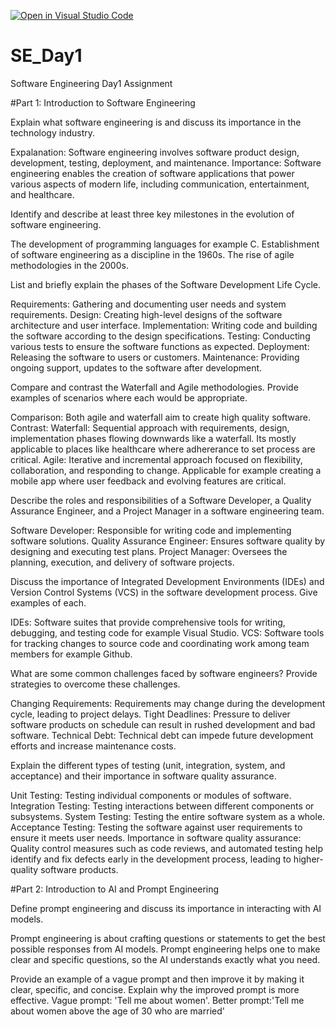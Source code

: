 [![Open in Visual Studio Code](https://classroom.github.com/assets/open-in-vscode-2e0aaae1b6195c2367325f4f02e2d04e9abb55f0b24a779b69b11b9e10269abc.svg)](https://classroom.github.com/online_ide?assignment_repo_id=15566540&assignment_repo_type=AssignmentRepo)
# SE_Day1
Software Engineering Day1 Assignment

#Part 1: Introduction to Software Engineering

Explain what software engineering is and discuss its importance in the technology industry.

Expalanation: Software engineering involves software product design, development, testing, deployment, and maintenance.
Importance: Software engineering enables the creation of software applications that power various aspects of modern life, including communication, entertainment, and healthcare.

Identify and describe at least three key milestones in the evolution of software engineering.

The development of programming languages for example C.
Establishment of software engineering as a discipline in the 1960s. 
The rise of agile methodologies in the 2000s.

List and briefly explain the phases of the Software Development Life Cycle.

Requirements: Gathering and documenting user needs and system requirements.
Design: Creating high-level designs of the software architecture and user interface.
Implementation: Writing code and building the software according to the design specifications.
Testing: Conducting various tests to ensure the software functions as expected.
Deployment: Releasing the software to users or customers.
Maintenance: Providing ongoing support, updates to the software after development.

Compare and contrast the Waterfall and Agile methodologies. Provide examples of scenarios where each would be appropriate.

Comparison:
Both agile and waterfall aim to create high quality software.
Contrast:
Waterfall: Sequential approach with requirements, design, implementation phases flowing downwards like a waterfall. Its mostly applicable to places like healthcare where adhererance to set process are critical.
Agile: Iterative and incremental approach focused on flexibility, collaboration, and responding to change. Applicable for example creating a mobile app where user feedback and evolving features are critical.

Describe the roles and responsibilities of a Software Developer, a Quality Assurance Engineer, and a Project Manager in a software engineering team.

Software Developer: Responsible for writing code and implementing software solutions.
Quality Assurance Engineer: Ensures software quality by designing and executing test plans.
Project Manager: Oversees the planning, execution, and delivery of software projects.

Discuss the importance of Integrated Development Environments (IDEs) and Version Control Systems (VCS) in the software development process. Give examples of each.

IDEs: Software suites that provide comprehensive tools for writing, debugging, and testing code for example Visual Studio.
VCS: Software tools for tracking changes to source code and coordinating work among team members for example Github.

What are some common challenges faced by software engineers? Provide strategies to overcome these challenges.

Changing Requirements: Requirements may change during the development cycle, leading to project delays.
Tight Deadlines: Pressure to deliver software products on schedule can result in rushed development and bad software.
Technical Debt: Technical debt can impede future development efforts and increase maintenance costs.


Explain the different types of testing (unit, integration, system, and acceptance) and their importance in software quality assurance.

Unit Testing: Testing individual components or modules of software.
Integration Testing: Testing interactions between different components or subsystems.
System Testing: Testing the entire software system as a whole.
Acceptance Testing: Testing the software against user requirements to ensure it meets user needs.
Importance in software quality assurance: Quality control measures such as code reviews, and automated testing help identify and fix defects early in the development process, leading to higher-quality software products.

#Part 2: Introduction to AI and Prompt Engineering


Define prompt engineering and discuss its importance in interacting with AI models.

Prompt engineering is about crafting questions or statements to get the best possible responses from AI models.
Prompt engineering helps one to make clear and specific questions, so the AI understands exactly what you need.

Provide an example of a vague prompt and then improve it by making it clear, specific, and concise. Explain why the improved prompt is more effective.
Vague prompt: 'Tell me about women'.
Better prompt:'Tell me about women above the age of 30 who are married'

